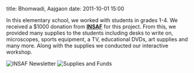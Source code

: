 title: Bhomwadi, Aajgaon
date: 2011-10-01 15:00

In this elementary school, we worked with students in grades 1-4. We received a $1000 donation from **[INSAF](http://insafweb.org/)** for this project. From this, we provided many supplies to the students including desks to write on, microscopes, sports equipment, a TV, educational DVDs, art supplies and many more. Along with the supplies we conducted our interactive workshop. 

![INSAF Newsletter](/btb/images/INSAF-newsletter.png)
![Supplies and Funds](/btb/images/supplies-and-funds.png)



